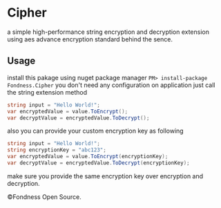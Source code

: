 # Cipher

a simple high-performance string encryption and decryption extension  
using aes advance encryption standard behind the sence.

## Usage

install this pakage using nuget package manager
`PM> install-package Fondness.Cipher`
you don't need any configuration on application just call the string extension method

```cs
string input = "Hello World!";
var encryptedValue = value.ToEncrypt();
var decryptValue = encryptedValue.ToDecrypt();
```

also you can provide your custom encryption key as following

```cs
string input = "Hello World!";
string encryptionKey = "abc123";
var encryptedValue = value.ToEncrypt(encryptionKey);
var decryptValue = encryptedValue.ToDecrypt(encryptionKey);
```

make sure you provide the same encryption key over encryption and decryption.

&copy;Fondness Open Source.
